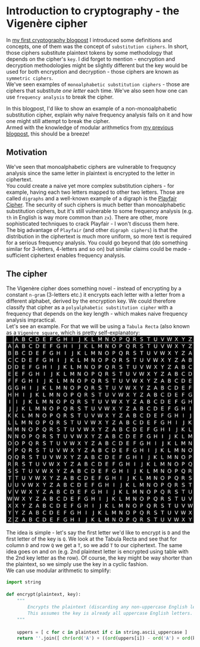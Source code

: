# Introduction to cryptography - the Vigenère cipher
In [my first cryptography blogpost](https://github.com/yo-yo-yo-jbo/crypto_terminology/) I introduced some definitions and concepts, one of them was the concept of `substitution ciphers`. In short, those ciphers substitute plaintext tokens by some methodology that depends on the cipher's `key`. I did forget to mention - encryption and decryption methodologies might be slightly different but the key would be used for both encryption and decryption - those ciphers are known as `symmetric ciphers`.  
We've seen examples of `monoalphabetic substitution ciphers` - those are ciphers that substitute *one letter* each time. We've also seen how one can use `frequency analysis` to break the cipher.  

In this blogpost, I'd like to show an example of a non-monoalphabetic substitution cipher, explain why naive frequency analysis fails on it and how one might still attempt to break the cipher.  
Armed with the knowledge of modular arithmetics from [my previous blogpost](https://github.com/yo-yo-yo-jbo/crypto_modular/), this should be a breeze!

## Motivation
We've seen that monoalphabetic ciphers are vulnerable to frequqncy analysis since the same letter in plaintext is encrypted to the letter in ciphertext.  
You could create a naive yet more complex substitution ciphers - for example, having each two letters mapped to other two letters. Those are called `digraphs` and a well-known example of a digraph is the [Playfair Cipher](https://en.wikipedia.org/wiki/Playfair_cipher). The security of such ciphers is much better than monoalphabetic substitution ciphers, but it's still vulnerable to some frequency analysis (e.g. `th` in English is way more common than `zx`). There are other, more sophisticated techniques to crack Playfair - I won't discuss them here.  
The big advantage of `Playfair` (and other `digraph ciphers`) is that the distribution in the ciphertext is much more uniform, so more text is required for a serious frequency analysis. You could go beyond that (do something similar for 3-letters, 4-letters and so on) but similar claims could be made - sufficient ciphertext enables frequency analysis.  

## The cipher
The Vigenère cipher does something novel - instead of encrypting by a constant `n-gram` (3-letters etc.) it encrypts each letter with a letter from a different alphabet, derived by the encryption key. We could therefore classify that cipher as a `polyalphabetic substitution cipher` with a frequency that depends on the key length - which makes naive frequency analysis impractical.  
Let's see an example. For that we will be using a `Tabula Recta` (also known as a `Vigenère square`, which is pretty self-explanatory:
![Tabula Recta](tabula.png)

The idea is simple - let's say the first letter we'd like to encrypt is `D` and the first letter of the key is `Q`. We look at the Tabula Recta and see that for column `D` and row `Q` we get a `T`, so we add `T` to our ciphertext. The same idea goes on and on (e.g. 2nd plaintext letter is encrypted using table with the 2nd key letter as the row). Of course, the key might be way shorter than the plaintext, so we simply use the key in a cyclic fashion.  
We can use modular arithmetic to simplify:

```python
import string

def encrypt(plaintext, key):
    """
        Encrypts the plaintext (discarding any non-uppercase English letters).
        This assumes the key is already all uppercase English letters.
    """

    uppers = [ c for c in plaintext if c in string.ascii_uppercase ]
    return ''.join([ chr(ord('A') + ((ord(uppers[i]) - ord('A') + ord(key[i % len(key)]) - ord('A')) % 26)) for i in range(len(uppers)) ])
```

